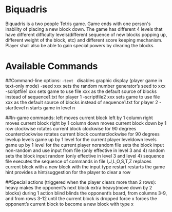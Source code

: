 # Biquadris

Biquadris is a two people Tetris game. Game ends with one person's inability of placing a new block down. 
The game has different 4 levels that have different difficulty levels(different sequence of new blocks popping up, different weight of the block, etc) and different score keeping mechanism.
Player shall also be able to gain special powers by clearing the blocks.

# Available Commands

##Command-line options:
  ```-text ```
  disables graphic display (player game in text-only mode)
  -seed xxx
  sets the random number generator’s seed to xxx
  -scriptfile1 xxx
  sets game to use file xxx as the default source of blocks instead of sequence1.txt for player 1
  -scriptfile2 xxx
  sets game to use file xxx as the default source of blocks instead of sequence1.txt for player 2
  -startlevel n
  starts game in level n

##In-game commands:
  left
  moves current block left by 1 column
  right
  moves current block right by 1 column
  down
  moves current block down by 1 row
  clockwise
  rotates current block clockwise for 90 degrees
  counterclockwise
  rotates current block counterclockwise for 90 degrees
  levelup
  levels game up by 1 level for the current player
  leveldown
  levels game up by 1 level for the current player
  norandom file
  sets the block input non-random and use input from file (only effective in level 3 and 4)
  random
  sets the block input random (only effective in level 3 and level 4)
  sequence file
  executes the sequence of commands in file
  I,J,L,O,S,T,Z
  replaces current block with a new block with the input type
  restart
  restarts the game
  hint
  provides a hint/suggestion for the player to clear a row

##Special actions (triggered when the player clears more than 2 rows):
  heavy
  makes the opponent’s next block extra heavy(move down by 2 blocks) during 1 action
  blind
  blinds the opponent’s board, from columns 3-9, and from rows 3-12 until the current block is dropped
  force x
  forces the opponent’s current block to become a new block with type x
